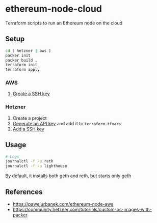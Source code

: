 # ethereum-node-cloud

Terraform scripts to run an Ethereum node on the cloud

## Setup

```bash
cd [ hetzner | aws ]
packer init
packer build .
terraform init
terraform apply
```

### AWS

1. [Create a SSH key](https://docs.aws.amazon.com/ground-station/latest/ug/create-ec2-ssh-key-pair.html)

### Hetzner

1. Create a project
2. [Generate an API key](https://docs.hetzner.com/cloud/api/getting-started/generating-api-token/) and add it to `terraform.tfvars`
3. [Add a SSH key](https://community.hetzner.com/tutorials/add-ssh-key-to-your-hetzner-cloud)

## Usage

```bash
# Logs
journalctl -f -u reth
journalctl -f -u lighthouse
```

By default, it installs both geth and reth, but starts only geth

## References

- https://pawelurbanek.com/ethereum-node-aws
- https://community.hetzner.com/tutorials/custom-os-images-with-packer